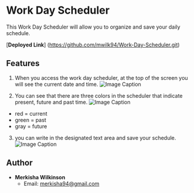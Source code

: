 # Work Day Scheduler

This Work Day Scheduler will allow you to organize and save your daily schedule.


[**Deployed Link**] (https://github.com/mwilk94/Work-Day-Scheduler.git)


## Features
1. When you access the work day scheduler, at the top of the screen you will see the current date and time.
  ![Image Caption](Work-Day-Scheduler\Develop\images\current-date-time.PNG)

2. You can see that there are three colors in the scheduler that indicate present, future and past time.
  ![Image Caption](Work-Day-Scheduler\Develop\images\present-past-future-time.PNG)

- red = current
- green = past
- gray = future

3. you can write in the designated text area and save your schedule.
  ![Image Caption](Work-Day-Scheduler\Develop\images\type-in-text-area.PNG)

## Author


- **Merkisha Wilkinson**
    - Email: merkisha94@gmail.com